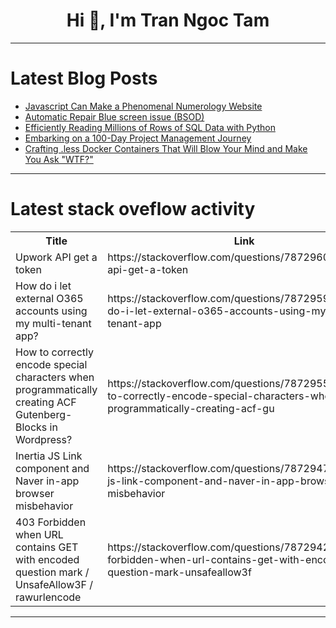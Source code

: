 <h1 align="center">Hi 👋, I'm Tran Ngoc Tam</h1>

---

# Latest Blog Posts 
<!-- BLOG-POST-LIST:START -->
- [Javascript Can Make a Phenomenal Numerology Website](https://dev.to/robertdcosta/javascript-can-make-a-phenomenal-numerology-website-2aen)
- [Automatic Repair Blue screen issue &lpar;BSOD&rpar;](https://dev.to/madgan95/automatic-repair-blue-screen-issue-bsod-5bf8)
- [Efficiently Reading Millions of Rows of SQL Data with Python](https://dev.to/pawandeore/efficiently-reading-millions-of-rows-of-sql-data-with-python-16m7)
- [Embarking on a 100-Day Project Management Journey](https://dev.to/devopsking/embarking-on-a-100-day-project-management-journey-fe7)
- [Crafting .less Docker Containers That Will Blow Your Mind and Make You Ask &quot;WTF?&quot;](https://dev.to/pointlesscode/crafting-less-docker-containers-that-will-blow-your-mind-and-make-you-ask-wtf-44hh)
<!-- BLOG-POST-LIST:END -->

---

# Latest stack oveflow activity
<table>
  <tr><th>Title</th><th>Link</th></tr>
  <!-- STACKOVERFLOW:START --><tr><td>Upwork API get a token</td><td>https://stackoverflow.com/questions/78729602/upwork-api-get-a-token</td></tr><tr><td>How do i let external O365 accounts using my multi-tenant app?</td><td>https://stackoverflow.com/questions/78729594/how-do-i-let-external-o365-accounts-using-my-multi-tenant-app</td></tr><tr><td>How to correctly encode special characters when programmatically creating ACF Gutenberg-Blocks in Wordpress?</td><td>https://stackoverflow.com/questions/78729554/how-to-correctly-encode-special-characters-when-programmatically-creating-acf-gu</td></tr><tr><td>Inertia JS Link component and Naver in-app browser misbehavior</td><td>https://stackoverflow.com/questions/78729479/inertia-js-link-component-and-naver-in-app-browser-misbehavior</td></tr><tr><td>403 Forbidden when URL contains GET with encoded question mark / UnsafeAllow3F / rawurlencode</td><td>https://stackoverflow.com/questions/78729429/403-forbidden-when-url-contains-get-with-encoded-question-mark-unsafeallow3f</td></tr><!-- STACKOVERFLOW:END -->
</table>

---


